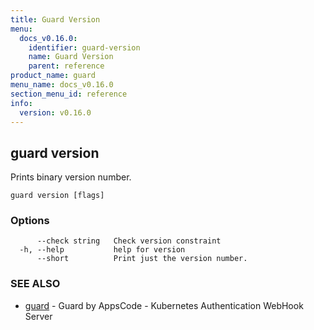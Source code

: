 ```yaml
---
title: Guard Version
menu:
  docs_v0.16.0:
    identifier: guard-version
    name: Guard Version
    parent: reference
product_name: guard
menu_name: docs_v0.16.0
section_menu_id: reference
info:
  version: v0.16.0
---
```


## guard version

Prints binary version number.

```
guard version [flags]
```

### Options

```
      --check string   Check version constraint
  -h, --help           help for version
      --short          Print just the version number.
```

### SEE ALSO

* [guard](/docs/v0.16.0/reference/guard)	 - Guard by AppsCode - Kubernetes Authentication WebHook Server


